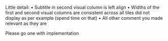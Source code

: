 Little detail:
• Subtitle in second visual column is left align
• Widths of the first and second visual columns are consistent across all tiles did not display as per example (spend time on that)
• All other comment you made relevant as they are

Please go one with implementation